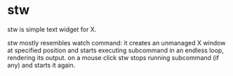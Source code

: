 # stw

stw is simple text widget for X.

stw mostly resembles watch command: it creates an unmanaged X window at specified position and starts executing subcommand in an endless loop, rendering its output. on a mouse click stw stops running subcommand (if any) and starts it again.